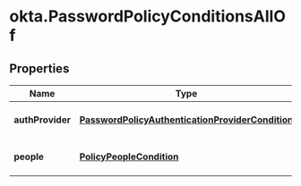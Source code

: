 # okta.PasswordPolicyConditionsAllOf

## Properties

Name | Type | Description | Notes
------------ | ------------- | ------------- | -------------
**authProvider** | [**PasswordPolicyAuthenticationProviderCondition**](PasswordPolicyAuthenticationProviderCondition.md) |  | [optional] [default to undefined]
**people** | [**PolicyPeopleCondition**](PolicyPeopleCondition.md) |  | [optional] [default to undefined]

